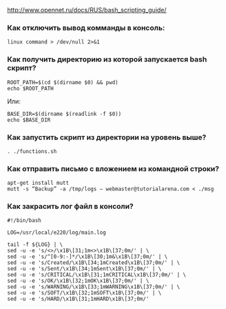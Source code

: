 http://www.opennet.ru/docs/RUS/bash_scripting_guide/

### Как отключить вывод комманды в консоль:
```
linux command > /dev/null 2>&1
```
### Как получить директорию из которой запускается bash скрипт?
```
ROOT_PATH=$(cd $(dirname $0) && pwd)
echo $ROOT_PATH
```
Или:
```
BASE_DIR=$(dirname $(readlink -f $0))
echo $BASE_DIR
```
### Как запустить скрипт из директории на уровень выше?
```
. ./functions.sh
```
### Как отправить письмо с вложением из командной строки?
```
apt-get install mutt
mutt -s “Backup” -a /tmp/logs — webmaster@tutorialarena.com < ./msg
```
### Как закрасить лог файл в консоли?
```
#!/bin/bash

LOG=/usr/local/e220/log/main.log

tail -f ${LOG} | \
sed -u -e 's/<>/\x1B\[31;1m<>\x1B\[37;0m/' | \
sed -u -e 's/^[0-9:-]*/\x1B\[30;1m&\x1B\[37;0m/' | \
sed -u -e 's/Created/\x1B\[34;1mCreated\x1B\[37;0m/' | \
sed -u -e 's/Sent/\x1B\[34;1mSent\x1B\[37;0m/' | \
sed -u -e 's/CRITICAL/\x1B\[31;1mCRITICAL\x1B\[37;0m/' | \
sed -u -e 's/OK/\x1B\[32;1mOK\x1B\[37;0m/' | \
sed -u -e 's/WARNING/\x1B\[33;1mWARNING\x1B\[37;0m/' | \
sed -u -e 's/SOFT/\x1B\[32;1mSOFT\x1B\[37;0m/' | \
sed -u -e 's/HARD/\x1B\[31;1mHARD\x1B\[37;0m/'
```
